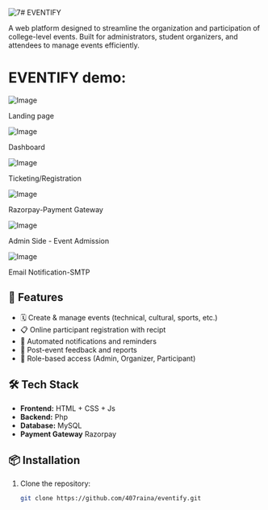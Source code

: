 ![7](https://github.com/user-attachments/assets/d4e7211a-f2aa-4d20-88a8-4e9a924ec841)# EVENTIFY

A web platform designed to streamline the organization and participation of college-level events. Built for administrators, student organizers, and attendees to manage events efficiently.

# EVENTIFY demo:

![Image](https://github.com/user-attachments/assets/17b0fc4c-0e75-43e3-99a9-b97fc155471b) 

Landing page

![Image](https://github.com/user-attachments/assets/9b3f972a-1e63-44db-b589-344df9723b10)

Dashboard

![Image](https://github.com/user-attachments/assets/8c0c297d-e69e-45ab-b177-e856d7b6d29b)

Ticketing/Registration

![Image](https://github.com/user-attachments/assets/27757c78-899c-4896-a099-e8d6770cd1d5)

Razorpay-Payment Gateway

![Image](https://github.com/user-attachments/assets/82820a68-40ee-4ef4-943d-a1c9b655b125) 

Admin Side - Event Admission

![Image](https://github.com/user-attachments/assets/da246c94-f3f7-46df-a769-f29fcee886f1)

Email Notification-SMTP


## 🚀 Features

- 🗓️ Create & manage events (technical, cultural, sports, etc.)
- 📋 Online participant registration with recipt
- 🔔 Automated notifications and reminders
- 🧾 Post-event feedback and reports
- 👥 Role-based access (Admin, Organizer, Participant)

## 🛠️ Tech Stack

- **Frontend:** HTML + CSS + Js
- **Backend:** Php 
- **Database:** MySQL
- **Payment Gateway** Razorpay
  
## 📦 Installation

1. Clone the repository:
   ```bash
   git clone https://github.com/407raina/eventify.git
